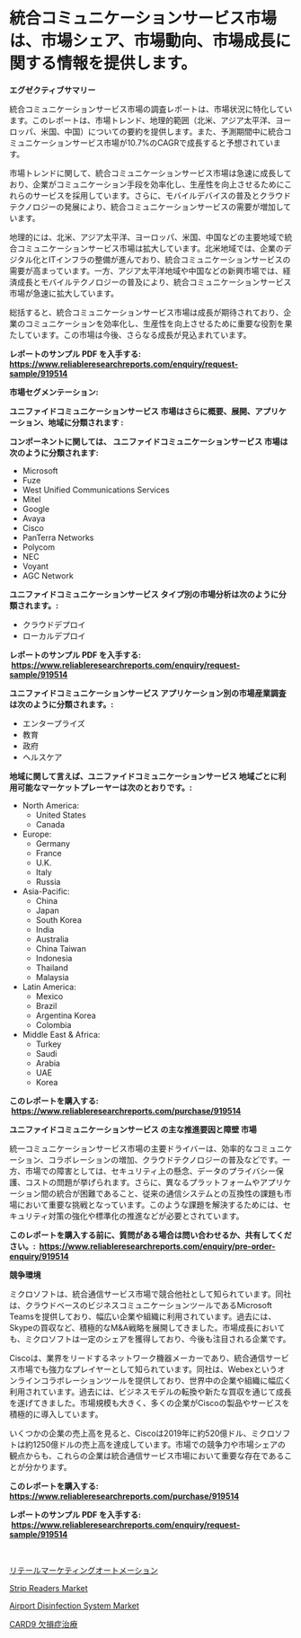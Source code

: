 <p><h1>統合コミュニケーションサービス市場は、市場シェア、市場動向、市場成長に関する情報を提供します。</h1></p><p><strong>エグゼクティブサマリー</strong></p>
<p><p>統合コミュニケーションサービス市場の調査レポートは、市場状況に特化しています。このレポートは、市場トレンド、地理的範囲（北米、アジア太平洋、ヨーロッパ、米国、中国）についての要約を提供します。また、予測期間中に統合コミュニケーションサービス市場が10.7%のCAGRで成長すると予想されています。</p><p>市場トレンドに関して、統合コミュニケーションサービス市場は急速に成長しており、企業がコミュニケーション手段を効率化し、生産性を向上させるためにこれらのサービスを採用しています。さらに、モバイルデバイスの普及とクラウドテクノロジーの発展により、統合コミュニケーションサービスの需要が増加しています。</p><p>地理的には、北米、アジア太平洋、ヨーロッパ、米国、中国などの主要地域で統合コミュニケーションサービス市場は拡大しています。北米地域では、企業のデジタル化とITインフラの整備が進んでおり、統合コミュニケーションサービスの需要が高まっています。一方、アジア太平洋地域や中国などの新興市場では、経済成長とモバイルテクノロジーの普及により、統合コミュニケーションサービス市場が急速に拡大しています。</p><p>総括すると、統合コミュニケーションサービス市場は成長が期待されており、企業のコミュニケーションを効率化し、生産性を向上させるために重要な役割を果たしています。この市場は今後、さらなる成長が見込まれています。</p></p>
<p><strong>レポートのサンプル PDF を入手する: <a href="https://www.reliableresearchreports.com/enquiry/request-sample/919514">https://www.reliableresearchreports.com/enquiry/request-sample/919514</a></strong></p>
<p><strong>市場セグメンテーション:</strong></p>
<p><strong> ユニファイドコミュニケーションサービス 市場はさらに概要、展開、アプリケーション、地域に分類されます :</strong></p>
<p><strong>コンポーネントに関しては、 ユニファイドコミュニケーションサービス 市場は次のように分類されます: &nbsp;</strong></p>
<p><ul><li>Microsoft</li><li>Fuze</li><li>West Unified Communications Services</li><li>Mitel</li><li>Google</li><li>Avaya</li><li>Cisco</li><li>PanTerra Networks</li><li>Polycom</li><li>NEC</li><li>Voyant</li><li>AGC Network</li></ul></p>
<p><strong> ユニファイドコミュニケーションサービス タイプ別の市場分析は次のように分類されます。:</strong></p>
<p><ul><li>クラウドデプロイ</li><li>ローカルデプロイ</li></ul></p>
<p><strong>レポートのサンプル PDF を入手する: &nbsp;<a href="https://www.reliableresearchreports.com/enquiry/request-sample/919514">https://www.reliableresearchreports.com/enquiry/request-sample/919514</a></strong></p>
<p><strong> ユニファイドコミュニケーションサービス アプリケーション別の市場産業調査は次のように分類されます。:</strong></p>
<p><ul><li>エンタープライズ</li><li>教育</li><li>政府</li><li>ヘルスケア</li></ul></p>
<p><strong>地域に関して言えば、ユニファイドコミュニケーションサービス 地域ごとに利用可能なマーケットプレーヤーは次のとおりです。:</strong></p>
<p><ul>
    <li>
        North America:
        <ul>
            <li>United States</li>
            <li>Canada</li>
        </ul>
    </li>
    <li>
        Europe:
        <ul>
            <li>Germany</li>
            <li>France</li>
            <li>U.K.</li>
            <li>Italy</li>
            <li>Russia</li>
        </ul>
    </li>
    <li>
        Asia-Pacific:
        <ul>
            <li>China</li>
            <li>Japan</li>
            <li>South Korea</li>
            <li>India</li>
            <li>Australia</li>
            <li>China Taiwan</li>
            <li>Indonesia</li>
            <li>Thailand</li>
            <li>Malaysia</li>
        </ul>
    </li>
    <li>
        Latin America:
        <ul>
            <li>Mexico</li>
            <li>Brazil</li>
            <li>Argentina Korea</li>
            <li>Colombia</li>
        </ul>
    </li>
    <li>
        Middle East & Africa:
        <ul>
            <li>Turkey</li>
            <li>Saudi</li>
            <li>Arabia</li>
            <li>UAE</li>
            <li>Korea</li>
        </ul>
    </li>
    </ul></p>
<p><strong>このレポートを購入する: &nbsp;<a href="https://www.reliableresearchreports.com/purchase/919514">https://www.reliableresearchreports.com/purchase/919514</a></strong></p>
<p><strong>ユニファイドコミュニケーションサービス の主な推進要因と障壁 市場</strong></p>
<p><p>統一コミュニケーションサービス市場の主要ドライバーは、効率的なコミュニケーション、コラボレーションの増加、クラウドテクノロジーの普及などです。一方、市場での障害としては、セキュリティ上の懸念、データのプライバシー保護、コストの問題が挙げられます。さらに、異なるプラットフォームやアプリケーション間の統合が困難であること、従来の通信システムとの互換性の課題も市場において重要な挑戦となっています。このような課題を解決するためには、セキュリティ対策の強化や標準化の推進などが必要とされています。</p></p>
<p><strong>このレポートを購入する前に、質問がある場合は問い合わせるか、共有してください。:&nbsp; <a href="https://www.reliableresearchreports.com/enquiry/pre-order-enquiry/919514">https://www.reliableresearchreports.com/enquiry/pre-order-enquiry/919514</a></strong></p>
<p><strong>競争環境</strong></p>
<p><p>ミクロソフトは、統合通信サービス市場で競合他社として知られています。同社は、クラウドベースのビジネスコミュニケーションツールであるMicrosoft Teamsを提供しており、幅広い企業や組織に利用されています。過去には、Skypeの買収など、積極的なM&A戦略を展開してきました。市場成長においても、ミクロソフトは一定のシェアを獲得しており、今後も注目される企業です。</p><p>Ciscoは、業界をリードするネットワーク機器メーカーであり、統合通信サービス市場でも強力なプレイヤーとして知られています。同社は、Webexというオンラインコラボレーションツールを提供しており、世界中の企業や組織に幅広く利用されています。過去には、ビジネスモデルの転換や新たな買収を通じて成長を遂げてきました。市場規模も大きく、多くの企業がCiscoの製品やサービスを積極的に導入しています。</p><p>いくつかの企業の売上高を見ると、Ciscoは2019年に約520億ドル、ミクロソフトは約1250億ドルの売上高を達成しています。市場での競争力や市場シェアの観点からも、これらの企業は統合通信サービス市場において重要な存在であることが分かります。</p></p>
<p><strong>このレポートを購入する: &nbsp; <a href="https://www.reliableresearchreports.com/purchase/919514">https://www.reliableresearchreports.com/purchase/919514</a></strong></p>
<p><strong>レポートのサンプル PDF を入手する: &nbsp;<a href="https://www.reliableresearchreports.com/enquiry/request-sample/919514">https://www.reliableresearchreports.com/enquiry/request-sample/919514</a></strong><strong></strong></p>
<p>&nbsp;</p>
<p><p><a href="https://github.com/lababdou/Market-Research-Report-List-2/blob/main/2845127182942.md">リテールマーケティングオートメーション</a></p><p><a href="https://issuu.com/reportprime-2/docs/strip-readers-market-size-2030.pptx">Strip Readers Market</a></p><p><a href="https://issuu.com/reportprime-2/docs/airport-disinfection-system-market-size-2030.pptx">Airport Disinfection System Market</a></p><p><a href="https://github.com/mohamedbakry57/Market-Research-Report-List-2/blob/main/5412335182941.md">CARD9 欠損症治療</a></p></p>
